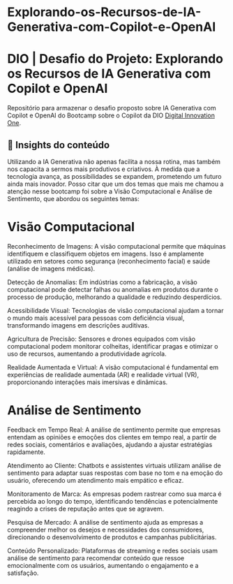 # Explorando-os-Recursos-de-IA-Generativa-com-Copilot-e-OpenAI

# DIO | Desafio do Projeto: Explorando os Recursos de IA Generativa com Copilot e OpenAI

Repositório para armazenar o desafio proposto sobre IA Generativa com Copilot e OpenAI do Bootcamp sobre o Copilot da DIO [Digital Innovation One](https://www.dio.me/).

## 📖 Insights do conteúdo

Utilizando a IA Generativa não apenas facilita a nossa rotina, mas também nos capacita a sermos mais produtivos e criativos. À medida que a tecnologia avança, as possibilidades se expandem, prometendo um futuro ainda mais inovador.
Posso citar que um dos temas que mais me chamou a atenção nesse bootcamp foi sobre a Visão Computacional e Análise de Sentimento, que abordou os seguintes temas:

# Visão Computacional
Reconhecimento de Imagens: A visão computacional permite que máquinas identifiquem e classifiquem objetos em imagens. Isso é amplamente utilizado em setores como segurança (reconhecimento facial) e saúde (análise de imagens médicas).

Detecção de Anomalias: Em indústrias como a fabricação, a visão computacional pode detectar falhas ou anomalias em produtos durante o processo de produção, melhorando a qualidade e reduzindo desperdícios.

Acessibilidade Visual: Tecnologias de visão computacional ajudam a tornar o mundo mais acessível para pessoas com deficiência visual, transformando imagens em descrições auditivas.

Agricultura de Precisão: Sensores e drones equipados com visão computacional podem monitorar colheitas, identificar pragas e otimizar o uso de recursos, aumentando a produtividade agrícola.

Realidade Aumentada e Virtual: A visão computacional é fundamental em experiências de realidade aumentada (AR) e realidade virtual (VR), proporcionando interações mais imersivas e dinâmicas.

# Análise de Sentimento
Feedback em Tempo Real: A análise de sentimento permite que empresas entendam as opiniões e emoções dos clientes em tempo real, a partir de redes sociais, comentários e avaliações, ajudando a ajustar estratégias rapidamente.

Atendimento ao Cliente: Chatbots e assistentes virtuais utilizam análise de sentimento para adaptar suas respostas com base no tom e na emoção do usuário, oferecendo um atendimento mais empático e eficaz.

Monitoramento de Marca: As empresas podem rastrear como sua marca é percebida ao longo do tempo, identificando tendências e potencialmente reagindo a crises de reputação antes que se agravem.

Pesquisa de Mercado: A análise de sentimento ajuda as empresas a compreender melhor os desejos e necessidades dos consumidores, direcionando o desenvolvimento de produtos e campanhas publicitárias.

Conteúdo Personalizado: Plataformas de streaming e redes sociais usam análise de sentimento para recomendar conteúdo que ressoe emocionalmente com os usuários, aumentando o engajamento e a satisfação.

